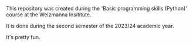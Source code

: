 This repository was created during the 'Basic programming skills (Python)' course at the Weizmanna Insititute.

It is done during the second semester of the 2023/24 academic year.

It's pretty fun.
